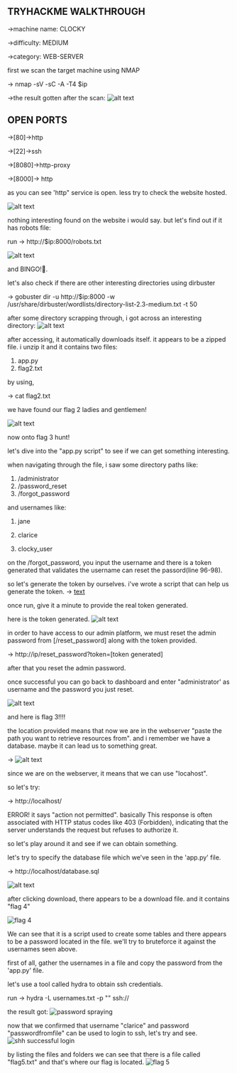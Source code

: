 TRYHACKME WALKTHROUGH
-------------------------

->machine name: CLOCKY

->difficulty: MEDIUM


->category: WEB-SERVER


first we scan the target machine using NMAP

-> nmap -sV -sC -A -T4 $ip 

->the result gotten after the scan:
![alt text](<nmap scan-1.png>)

OPEN PORTS
----------
->[80]->http 

->[22]->ssh

->[8080]->http-proxy


->[8000]-> http


as you can see 'http" service is open. less try to check the website hosted.


![alt text](<webpage view 1-1.png>)

nothing interesting found on the website i would say. but let's find out if it has robots file:


run -> http://$ip:8000/robots.txt
 
 ![alt text](<flag 1-1.png>)

 and BINGO!🥳.
 
 let's also check if there are other interesting directories using dirbuster

 -> gobuster dir -u http://$ip:8000 -w /usr/share/dirbuster/wordlists/directory-list-2.3-medium.txt -t 50 


after some directory scrapping through, i got across an interesting directory: 
![alt text](<index zip 2-1.png>)

after accessing, it automatically downloads itself. it appears to be a zipped file. i unzip it and it contains two files:

1. app.py
2. flag2.txt

by using,

-> cat flag2.txt

we have found our flag 2 ladies and gentlemen!

![alt text](<flag 2-1.png>)


now onto flag 3 hunt!

let's dive into the "app.py script" to see if we can get something interesting.

when navigating through the file, i saw some directory paths like:

1. /administrator
2. /password_reset
3. /forgot_password


and usernames like:

1. jane

2. clarice

3. clocky_user

on the /forgot_password, you input the username and there is a token generated that validates the username can reset the passord(line 96-98).

so let's generate the token by ourselves. i've wrote a script that can help us generate the token.
-> [text](clock.py)

once run, give it a minute to provide the real token generated.

here is the token generated.
![alt text](token-1.png)




in order to have access to our admin platform, we must reset  the admin password from [/reset_password] along with the token provided.

-> http://ip/reset_password?token=[token generated]

after that you reset the admin password.

once successful you can go back to dashboard and enter "administrator' as username and the password you just reset.

![alt text](<flag 3-1.png>)

and here is flag 3!!!!

the location provided means that now we are in the webserver "paste the path you want to retrieve resources from". and i remember we have a database. maybe it can lead us to something great. 

-> ![alt text](location-1.png)


since we are on the webserver, it means that we can use "locahost".

so let's try:

-> http://localhost/

ERROR!  it says "action not permitted". basically This response is often associated with HTTP status codes like 403 (Forbidden), indicating that the server understands the request but refuses to authorize it.

so let's play around it and see if we can obtain something.

let's try to specify the database file which we've seen in the 'app.py' file.

-> http://localhost/database.sql

![alt text](database.sql-1.png)

after clicking download, there appears to be a download file. and it contains "flag 4"

![flag 4](<flag 4-1.png>)


We can see that it is a script used to create some tables and there appears to be a password located in the file. we'll try to bruteforce it against the usernames seen above.

first of all, gather the usernames in a file and copy the password from the  'app.py' file. 

let's use a tool called hydra to obtain ssh credentials.

run -> hydra -L usernames.txt -p "<passwordfromfile>" ssh://<ip>

the result got:
![password spraying](<password found-1.png>)

now that we confirmed that username "clarice" and password "passwordfromfile" can be used to login to ssh, let's try and see.
![shh successful login](<ssh successful login-1.png>)

by listing the files and folders we can see that there is a file called "flag5.txt" and that's where our flag is located.
![flag 5](<flag 5-1.png>)
















